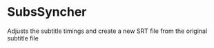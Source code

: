 # SubsSyncher
Adjusts the subtitle timings and create a new SRT file from the original subtitle file
